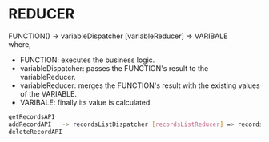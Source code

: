 # REDUCER
FUNCTION() -> variableDispatcher [variableReducer] => VARIBALE <br/>
where,
- FUNCTION: executes the business logic.<br/>
- variableDispatcher: passes the FUNCTION's result to the variableReducer.<br/>
- variableReducer: merges the FUNCTION's result with the existing values of the VARIABLE.<br/>
- VARIBALE: finally its value is calculated.<br/>

```sh
getRecordsAPI
addRecordAPI   -> recordsListDispatcher [recordsListReducer] => recordsList
deleteRecordAPI
```

